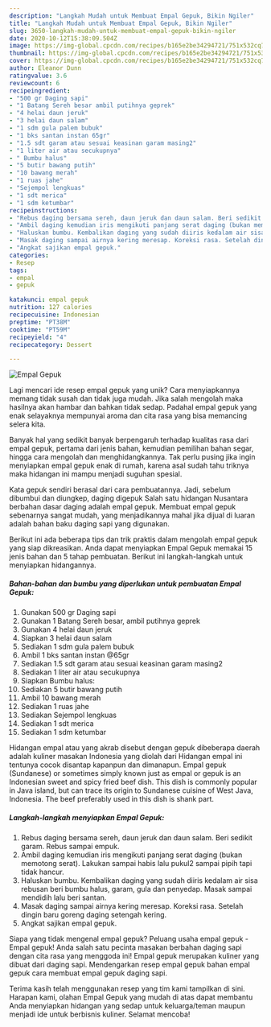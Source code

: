 ```yaml
---
description: "Langkah Mudah untuk Membuat Empal Gepuk, Bikin Ngiler"
title: "Langkah Mudah untuk Membuat Empal Gepuk, Bikin Ngiler"
slug: 3650-langkah-mudah-untuk-membuat-empal-gepuk-bikin-ngiler
date: 2020-10-12T15:38:09.504Z
image: https://img-global.cpcdn.com/recipes/b165e2be34294721/751x532cq70/empal-gepuk-foto-resep-utama.jpg
thumbnail: https://img-global.cpcdn.com/recipes/b165e2be34294721/751x532cq70/empal-gepuk-foto-resep-utama.jpg
cover: https://img-global.cpcdn.com/recipes/b165e2be34294721/751x532cq70/empal-gepuk-foto-resep-utama.jpg
author: Eleanor Dunn
ratingvalue: 3.6
reviewcount: 6
recipeingredient:
- "500 gr Daging sapi"
- "1 Batang Sereh besar ambil putihnya geprek"
- "4 helai daun jeruk"
- "3 helai daun salam"
- "1 sdm gula palem bubuk"
- "1 bks santan instan 65gr"
- "1.5 sdt garam atau sesuai keasinan garam masing2"
- "1 liter air atau secukupnya"
- " Bumbu halus"
- "5 butir bawang putih"
- "10 bawang merah"
- "1 ruas jahe"
- "Sejempol lengkuas"
- "1 sdt merica"
- "1 sdm ketumbar"
recipeinstructions:
- "Rebus daging bersama sereh, daun jeruk dan daun salam. Beri sedikit garam. Rebus sampai empuk."
- "Ambil daging kemudian iris mengikuti panjang serat daging (bukan memotong serat). Lakukan sampai habis lalu pukul2 sampai pipih tapi tidak hancur."
- "Haluskan bumbu. Kembalikan daging yang sudah diiris kedalam air sisa rebusan beri bumbu halus, garam, gula dan penyedap. Masak sampai mendidih lalu beri santan."
- "Masak daging sampai airnya kering meresap. Koreksi rasa. Setelah dingin baru goreng daging setengah kering."
- "Angkat sajikan empal gepuk."
categories:
- Resep
tags:
- empal
- gepuk

katakunci: empal gepuk 
nutrition: 127 calories
recipecuisine: Indonesian
preptime: "PT38M"
cooktime: "PT59M"
recipeyield: "4"
recipecategory: Dessert

---
```



![Empal Gepuk](https://img-global.cpcdn.com/recipes/b165e2be34294721/751x532cq70/empal-gepuk-foto-resep-utama.jpg)

Lagi mencari ide resep empal gepuk yang unik? Cara menyiapkannya memang tidak susah dan tidak juga mudah. Jika salah mengolah maka hasilnya akan hambar dan bahkan tidak sedap. Padahal empal gepuk yang enak selayaknya mempunyai aroma dan cita rasa yang bisa memancing selera kita.

Banyak hal yang sedikit banyak berpengaruh terhadap kualitas rasa dari empal gepuk, pertama dari jenis bahan, kemudian pemilihan bahan segar, hingga cara mengolah dan menghidangkannya. Tak perlu pusing jika ingin menyiapkan empal gepuk enak di rumah, karena asal sudah tahu triknya maka hidangan ini mampu menjadi suguhan spesial.

Kata gepuk sendiri berasal dari cara pembuatannya. Jadi, sebelum dibumbui dan diungkep, daging digepuk Salah satu hidangan Nusantara berbahan dasar daging adalah empal gepuk. Membuat empal gepuk sebenarnya sangat mudah, yang menjadikannya mahal jika dijual di luaran adalah bahan baku daging sapi yang digunakan.


Berikut ini ada beberapa tips dan trik praktis dalam mengolah empal gepuk yang siap dikreasikan. Anda dapat menyiapkan Empal Gepuk memakai 15 jenis bahan dan 5 tahap pembuatan. Berikut ini langkah-langkah untuk menyiapkan hidangannya.

<!--inarticleads1-->

##### Bahan-bahan dan bumbu yang diperlukan untuk pembuatan Empal Gepuk:

1. Gunakan 500 gr Daging sapi
1. Gunakan 1 Batang Sereh besar, ambil putihnya geprek
1. Gunakan 4 helai daun jeruk
1. Siapkan 3 helai daun salam
1. Sediakan 1 sdm gula palem bubuk
1. Ambil 1 bks santan instan @65gr
1. Sediakan 1.5 sdt garam atau sesuai keasinan garam masing2
1. Sediakan 1 liter air atau secukupnya
1. Siapkan  Bumbu halus:
1. Sediakan 5 butir bawang putih
1. Ambil 10 bawang merah
1. Sediakan 1 ruas jahe
1. Sediakan Sejempol lengkuas
1. Sediakan 1 sdt merica
1. Sediakan 1 sdm ketumbar


Hidangan empal atau yang akrab disebut dengan gepuk dibeberapa daerah adalah kuliner masakan Indonesia yang diolah dari Hidangan empal ini tentunya cocok disantap kapanpun dan dimanapun. Empal gepuk (Sundanese) or sometimes simply known just as empal or gepuk is an Indonesian sweet and spicy fried beef dish. This dish is commonly popular in Java island, but can trace its origin to Sundanese cuisine of West Java, Indonesia. The beef preferably used in this dish is shank part. 

<!--inarticleads2-->

##### Langkah-langkah menyiapkan Empal Gepuk:

1. Rebus daging bersama sereh, daun jeruk dan daun salam. Beri sedikit garam. Rebus sampai empuk.
1. Ambil daging kemudian iris mengikuti panjang serat daging (bukan memotong serat). Lakukan sampai habis lalu pukul2 sampai pipih tapi tidak hancur.
1. Haluskan bumbu. Kembalikan daging yang sudah diiris kedalam air sisa rebusan beri bumbu halus, garam, gula dan penyedap. Masak sampai mendidih lalu beri santan.
1. Masak daging sampai airnya kering meresap. Koreksi rasa. Setelah dingin baru goreng daging setengah kering.
1. Angkat sajikan empal gepuk.


Siapa yang tidak mengenal empal gepuk? Peluang usaha empal gepuk -Empal gepuk! Anda salah satu pecinta masakan berbahan daging sapi dengan cita rasa yang menggoda ini! Empal gepuk merupakan kuliner yang dibuat dari daging sapi. Mendengarkan resep empal gepuk bahan empal gepuk cara membuat empal gepuk daging sapi. 

Terima kasih telah menggunakan resep yang tim kami tampilkan di sini. Harapan kami, olahan Empal Gepuk yang mudah di atas dapat membantu Anda menyiapkan hidangan yang sedap untuk keluarga/teman maupun menjadi ide untuk berbisnis kuliner. Selamat mencoba!
